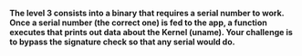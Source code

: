 <b>The level 3 consists into a binary that requires a serial number to work. Once a serial number (the correct one) is fed to the app, a function executes that prints out data about the Kernel (uname).
Your challenge is to bypass the signature check so that any serial would do.</b>
